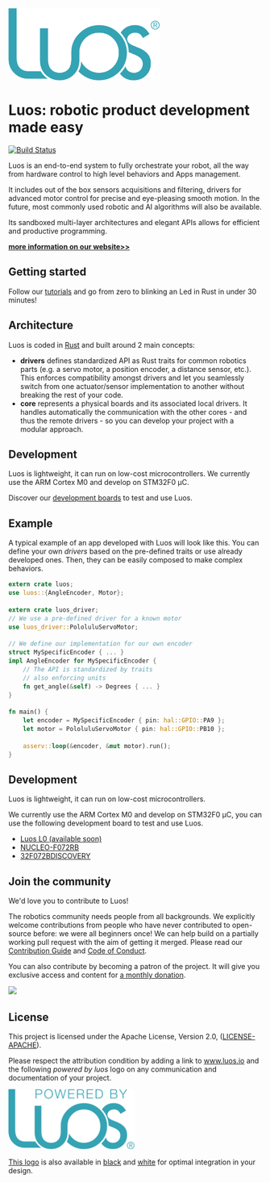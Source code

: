 <img src="doc/img/logo-luos.png" width="300px">


# Luos: robotic product development made easy
[![Build Status](https://travis-ci.org/pollen-robotics/luos.svg?branch=master)](https://travis-ci.org/pollen-robotics/luos)

Luos is an end-to-end system to fully orchestrate your robot, all the way from hardware control to high level behaviors and Apps management.

It includes out of the box sensors acquisitions and filtering, drivers for advanced motor control for precise and eye-pleasing smooth motion. In the future, most commonly used robotic and AI algorithms will also be available.

Its sandboxed multi-layer architectures and elegant APIs allows for efficient and productive programming.

**[more information on our website>>](https://www.luos.io/)**

## Getting started

Follow our [tutorials](**TODO**) and go from zero to blinking an Led in Rust in under 30 minutes!

## Architecture

Luos is coded in [Rust](https://www.rust-lang.org) and built around 2 main concepts:
* **drivers** defines standardized API as Rust traits for common robotics parts (e.g. a servo motor, a position encoder, a distance sensor, etc.). This enforces compatibility amongst drivers and let you seamlessly switch from one actuator/sensor implementation to another without breaking the rest of your code.
* **core** represents a physical boards and its associated local drivers. It handles automatically the communication with the other cores - and thus the remote drivers - so you can develop your project with a modular approach.

## Development

Luos is lightweight, it can run on low-cost microcontrollers. We currently use the ARM Cortex M0 and develop on STM32F0 µC.

Discover our [development boards](**TODO**) to test and use Luos.

## Example

A typical example of an app developed with Luos will look like this. You can define your own *drivers* based on the pre-defined traits or use already developed ones. Then, they can be easily composed to make complex behaviors.

```rust
extern crate luos;
use luos::{AngleEncoder, Motor};

extern crate luos_driver;
// We use a pre-defined driver for a known motor
use luos_driver::PololuluServoMotor;

// We define our implementation for our own encoder
struct MySpecificEncoder { ... }
impl AngleEncoder for MySpecificEncoder {
    // The API is standardized by traits
    // also enforcing units
    fn get_angle(&self) -> Degrees { ... }
}

fn main() {
    let encoder = MySpecificEncoder { pin: hal::GPIO::PA9 };
    let motor = PololuluServoMotor { pin: hal::GPIO::PB10 };

    asserv::loop(&encoder, &mut motor).run();
}
```

## Development

Luos is lightweight, it can run on low-cost microcontrollers.

We currently use the ARM Cortex M0 and develop on STM32F0 µC, you can use the following development board to test and use Luos.

- [Luos L0 (available soon)](https://www.luos.io/)
- [NUCLEO-F072RB](http://www.st.com/en/evaluation-tools/nucleo-f072rb.html)
- [32F072BDISCOVERY](http://www.st.com/en/evaluation-tools/32f072bdiscovery.html)

## Join the community

We'd love you to contribute to Luos!

The robotics community needs people from all backgrounds. We explicitly welcome contributions from people who have never contributed to open-source before: we were all beginners once! We can help build on a partially working pull request with the aim of getting it merged. Please read our [Contribution Guide](.github/contributing.md) and [Code of Conduct](CODE_OF_CONDUCT.md).

You can also contribute by becoming a patron of the project. It will give you exclusive access and content for [a monthly donation](https://www.patreon.com/bePatron?u=9305215).

<a href="https://www.patreon.com/pollenrobotics"> <img src="https://www.luos.io/wp-content/uploads/sites/6/2018/01/patreon-button.png" width="200px"> </a>

## License

This project is licensed under the Apache License, Version 2.0, ([LICENSE-APACHE](LICENSE)).

Please respect the attribution condition by adding a link to www.luos.io and the following *powered by luos* logo on any communication and documentation of your project.

<a href="doc/img/powered-by-luos.png"><img src="doc/img/powered-by-luos.png" width="250px"></a>

[This logo](doc/img/powered-by-luos.png) is also available in [black](doc/img/powered-by-luos-black.png) and [white](doc/img/powered-by-luos-white.png) for optimal integration in your design.
